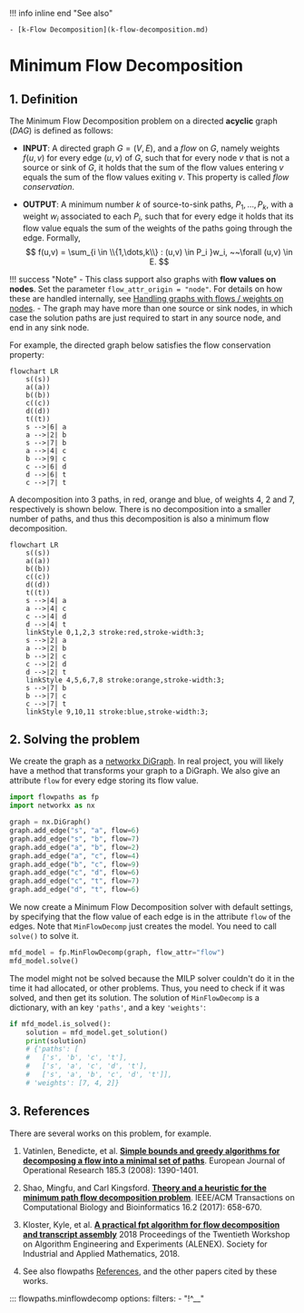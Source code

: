 !!! info inline end "See also"

    - [k-Flow Decomposition](k-flow-decomposition.md)

# Minimum Flow Decomposition

## 1. Definition

The Minimum Flow Decomposition problem on a directed **acyclic** graph (*DAG*) is defined as follows:

- **INPUT**: A directed graph $G = (V,E)$, and a *flow* on $G$, namely weights $f(u,v)$ for every edge $(u,v)$ of $G$, such that for every node $v$ that is not a source or sink of $G$, it holds that the sum of the flow values entering $v$ equals the sum of the flow values exiting $v$. This property is called *flow conservation*. 

- **OUTPUT**: A minimum number $k$ of source-to-sink paths, $P_1,\dots,P_k$, with a weight $w_i$ associated to each $P_i$, such that for every edge it holds that its flow value equals the sum of the weights of the paths going through the edge. Formally, 
$$
f(u,v) = \sum_{i \in \\{1,\dots,k\\} : (u,v) \in P_i }w_i, ~~\forall (u,v) \in E.
$$

!!! success "Note"
    - This class support also graphs with **flow values on nodes**. Set the parameter `flow_attr_origin = "node"`. For details on how these are handled internally, see [Handling graphs with flows / weights on nodes](node-expanded-digraph.md).
    - The graph may have more than one source or sink nodes, in which case the solution paths are just required to start in any source node, and end in any sink node.

For example, the directed graph below satisfies the flow conservation property:
``` mermaid
flowchart LR
    s((s))
    a((a))
    b((b))
    c((c))
    d((d))
    t((t))
    s -->|6| a
    a -->|2| b
    s -->|7| b
    a -->|4| c
    b -->|9| c
    c -->|6| d
    d -->|6| t
    c -->|7| t
```

A decomposition into 3 paths, in red, orange and blue, of weights 4, 2 and 7, respectively is shown below. There is no decomposition into a smaller number of paths, and thus this decomposition is also a minimum flow decomposition.
``` mermaid
flowchart LR
    s((s))
    a((a))
    b((b))
    c((c))
    d((d))
    t((t))
    s -->|4| a
    a -->|4| c
    c -->|4| d
    d -->|4| t
    linkStyle 0,1,2,3 stroke:red,stroke-width:3;
    s -->|2| a
    a -->|2| b
    b -->|2| c
    c -->|2| d
    d -->|2| t
    linkStyle 4,5,6,7,8 stroke:orange,stroke-width:3;
    s -->|7| b
    b -->|7| c
    c -->|7| t
    linkStyle 9,10,11 stroke:blue,stroke-width:3;
```

## 2. Solving the problem

We create the graph as a [networkx DiGraph](https://networkx.org/documentation/stable/reference/classes/digraph.html). In real project, you will likely have a method that transforms your graph to a DiGraph. We also give an attribute `flow` for every edge storing its flow value.

``` python
import flowpaths as fp
import networkx as nx

graph = nx.DiGraph()
graph.add_edge("s", "a", flow=6)
graph.add_edge("s", "b", flow=7)
graph.add_edge("a", "b", flow=2)
graph.add_edge("a", "c", flow=4)
graph.add_edge("b", "c", flow=9)
graph.add_edge("c", "d", flow=6)
graph.add_edge("c", "t", flow=7)
graph.add_edge("d", "t", flow=6)
```
We now create a Minimum Flow Decomposition solver with default settings, by specifying that the flow value of each edge is in the attribute `flow` of the edges. Note that `MinFlowDecomp` just creates the model. You need to call `solve()` to solve it.

``` python
mfd_model = fp.MinFlowDecomp(graph, flow_attr="flow")
mfd_model.solve()
```

The model might not be solved because the MILP solver couldn't do it in the time it had allocated, or other problems. Thus, you need to check if it was solved, and then get its solution. The solution of `MinFlowDecomp` is a dictionary, with an key `'paths'`, and a key `'weights'`:

``` python
if mfd_model.is_solved():
    solution = mfd_model.get_solution()
    print(solution)
    # {'paths': [
    #   ['s', 'b', 'c', 't'], 
    #   ['s', 'a', 'c', 'd', 't'], 
    #   ['s', 'a', 'b', 'c', 'd', 't']], 
    # 'weights': [7, 4, 2]} 
```

## 3. References

There are several works on this problem, for example.

1. Vatinlen, Benedicte, et al. [**Simple bounds and greedy algorithms for decomposing a flow into a minimal set of paths**](https://fc.isima.fr/~mahey/ejor_2008.pdf). European Journal of Operational Research 185.3 (2008): 1390-1401.

2. Shao, Mingfu, and Carl Kingsford. [**Theory and a heuristic for the minimum path flow decomposition problem**](https://ieeexplore.ieee.org/iel7/8857/4359833/08126870.pdf). IEEE/ACM Transactions on Computational Biology and Bioinformatics 16.2 (2017): 658-670.

3. Kloster, Kyle, et al. [**A practical fpt algorithm for flow decomposition and transcript assembly**](https://epubs.siam.org/doi/pdf/10.1137/1.9781611975055.7) 2018 Proceedings of the Twentieth Workshop on Algorithm Engineering and Experiments (ALENEX). Society for Industrial and Applied Mathematics, 2018.

4. See also flowpaths [References](references.md), and the other papers cited by these works.

::: flowpaths.minflowdecomp
    options:
      filters: 
        - "!^__"